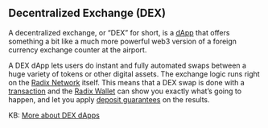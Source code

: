 ## Decentralized Exchange (DEX)

A decentralized exchange, or “DEX” for short, is a [dApp](?glossaryAnchor=dapps) that offers something a bit like a much more powerful web3 version of a foreign currency exchange counter at the airport.

A DEX dApp lets users do instant and fully automated swaps between a huge variety of tokens or other digital assets. The exchange logic runs right on the [Radix Network](?glossaryAnchor=radixnetwork) itself. This means that a DEX swap is done with a [transaction](?glossaryAnchor=transactions) and the [Radix Wallet](?glossaryAnchor=radixwallet) can show you exactly what’s going to happen, and let you apply [deposit guarantees](?glossaryAnchor=guarantees) on the results.

KB: [More about DEX dApps](https://learn.radixdlt.com/article/whats-a-dex)
